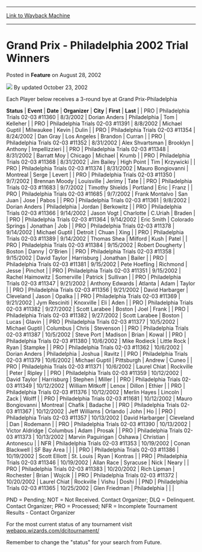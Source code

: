 
---
[Link to Wayback Machine](https://web.archive.org/web/20220816181714/https://magic.wizards.com/en/articles/archive/feature/grand-prix-philadelphia-2002-trial-winners-2002-08-28)

[_metadata_:wayback_url]:- "https://magic.wizards.com/en/articles/archive/feature/grand-prix-philadelphia-2002-trial-winners-2002-08-28"
[_metadata_:wayback_raw_url]:- "https://web.archive.org/web/20220816181714id_/https://magic.wizards.com/en/articles/archive/feature/grand-prix-philadelphia-2002-trial-winners-2002-08-28"
[_metadata_:wayback_capture_timestamp]:- "2022-08-16 18:17:14+00:00"
[_metadata_:description]:- "Each Player below receives a 3-round bye at Grand Prix-PhiladelphiaStatusEventDateOrganizerCityFirstLast PROPhiladelphia Trials 02-03 #113608/3/2002Dorian AndersPhiladelphiaTomKelleher PROPhiladelphia Trials 02-03 #113918/8/2002Michael GuptilMilwaukeeKevinDulin PROPhiladelphia Trials 02-03 #113548/24/2002Dan GrayLos AngelesBrandonCurran PROPhiladelphia Trials 02-03"
[_metadata_:generator]:- "Drupal 7 (http://drupal.org)"
---


Grand Prix - Philadelphia 2002 Trial Winners
============================================



 Posted in **Feature**
 on August 28, 2002 






![](https://media.magic.wizards.com/styles/auth_small/public/generic-avatar-150_424.png)
By updated October 23, 2002











Each Player below receives a 3-round bye at Grand Prix-Philadelphia



 **Status** | **Event** | **Date** | **Organizer** | **City** | **First** | **Last** |
| PRO | Philadelphia Trials 02-03 #11360 | 8/3/2002 | Dorian Anders | Philadelphia | Tom | Kelleher |
| PRO | Philadelphia Trials 02-03 #11391 | 8/8/2002 | Michael Guptil | Milwaukee | Kevin | Dulin |
| PRO | Philadelphia Trials 02-03 #11354 | 8/24/2002 | Dan Gray | Los Angeles | Brandon | Curran |
| PRO | Philadelphia Trials 02-03 #11352 | 8/31/2002 | Alex Shvartsman | Brooklyn | Anthony | Impellizzieri  |
| PRO | Philadelphia Trials 02-03 #11348 | 8/31/2002 | Barratt Moy | Chicago | Michael | Krumb |
| PRO | Philadelphia Trials 02-03 #11368 | 8/31/2002 | Jim Bailey | High Point | Tim | Krzywicki |
| PRO | Philadelphia Trials 02-03 #11374 | 8/31/2002 | Mauro Bongiovanni | Montreal | Serge | Levert |
| PRO | Philadelphia Trials 02-03 #11350 | 9/7/2002 | Brennan Moody | Louisville | Jerimy | Tate |
| PRO | Philadelphia Trials 02-03 #11683 | 9/7/2002 | Timothy Shields | Portland | Eric | Franz |
| PRO | Philadelphia Trials 02-03 #11685 | 9/7/2002 | Frank Montalvo | San Juan | Jose | Pabos |
| PRO | Philadelphia Trials 02-03 #11361 | 9/8/2002 | Dorian Anders | Philadelphia | Jordan | Berkowitz |
| PRO | Philadelphia Trials 02-03 #11366 | 9/14/2002 | Jason Vogt | Charlotte | C.Uriah | Braden |
| PRO | Philadelphia Trials 02-03 #11364 | 9/14/2002 | Eric Smith | Colorado Springs | Jonathan | Job |
| PRO | Philadelphia Trials 02-03 #11378 | 9/14/2002 | Michael Guptil | Detroit | Chuan | Xing |
| PRO | Philadelphia Trials 02-03 #11389 | 9/14/2002 | Thomas Shea | Milford | Kush | Patel |
| PRO | Philadelphia Trials 02-03 #11384 | 9/15/2002 | Robert Dougherty | Boston | Danny | O'Brien |
| PRO | Philadelphia Trials 02-03 #11358 | 9/15/2002 | David Taylor | Harrisburg | Jonathan | Bailer |
| PRO | Philadelphia Trials 02-03 #11381 | 9/15/2002 | Pete Hoefling | Richmond | Jesse | Pinchot |
| PRO | Philadelphia Trials 02-03 #11351 | 9/15/2002 | Rachel Haimowitz | Somerville | Patrick | Sullivan |
| PRO | Philadelphia Trials 02-03 #11347 | 9/21/2002 | Anthony Edwards | Atlanta | Adam | Taylor |
| PRO | Philadelphia Trials 02-03 #11356 | 9/21/2002 | David Harbarger | Cleveland | Jason | Opalka |
| PRO | Philadelphia Trials 02-03 #11369 | 9/21/2002 | Jym Resciniti | Knoxville | Eli | Aden |
| PRO | Philadelphia Trials 02-03 #11382 | 9/27/2002 | Scott Larabee | Boston | Joel | Frank |
| PRO | Philadelphia Trials 02-03 #11382 | 9/27/2002 | Scott Larabee | Boston | Lucas | Glavin |
| PRO | Philadelphia Trials 02-03 #11377 | 10/5/2002 | Michael Guptil | Columbus | Chris | Stevenson |
| PRO | Philadelphia Trials 02-03 #11387 | 10/5/2002 | Steve Port | Madison | Brian | Kowal |
| PRO | Philadelphia Trials 02-03 #11380 | 10/6/2002 | Mike Rodieck | Little Rock | Ryan | Stampke |
| PRO | Philadelphia Trials 02-03 #11362 | 10/6/2002 | Dorian Anders | Philadelphia | Joshua | Ravitz |
| PRO | Philadelphia Trials 02-03 #11379 | 10/6/2002 | Michael Guptil | Pittsburgh | Andrew  | Cuneo |
| PRO | Philadelphia Trials 02-03 #11371 | 10/6/2002 | Laurel Chiat | Rockville | Peter | Ripley |
| PRO | Philadelphia Trials 02-03 #11359 | 10/12/2002 | David Taylor | Harrisburg | Stephen | Miller |
| PRO | Philadelphia Trials 02-03 #11349 | 10/12/2002 | William Mitkoff | Lenox | Dillon | Ethier |
| PRO | Philadelphia Trials 02-03 #11376 | 10/12/2002 | Merlin Hayes | Lincoln | Zack | Wolff |
| PRO | Philadelphia Trials 02-03 #11681 | 10/12/2002 | Mauro Bongiovanni | Montreal | Chafik | Badache |
| PRO | Philadelphia Trials 02-03 #11367 | 10/12/2002 | Jeff Williams | Orlando | John | Ho |
| PRO | Philadelphia Trials 02-03 #11357 | 10/13/2002 | David Harbarger | Cleveland | Dan | Rodemann |
| PRO | Philadelphia Trials 02-03 #11390 | 10/13/2002 | Victor Aldridge | Columbus | Adam | Prosak |
| PRO | Philadelphia Trials 02-03 #11373 | 10/13/2002 | Marvin Paguirigan | Oshawa | Christian  | Antonescu  |
| NFR | Philadelphia Trials 02-03 #11353 | 10/19/2002 | Conan Blackwell | SF Bay Area |  |  |
| PRO | Philadelphia Trials 02-03 #11386 | 10/19/2002 | Scott Elliott | St. Louis | Ryan | Kontras |
| PRO | Philadelphia Trials 02-03 #11346 | 10/19/2002 | Allan Race | Syracuse | Nick | Neary |
| PRO | Philadelphia Trials 02-03 #11383 | 10/20/2002 | Rich Lipman | Rochester | Brian | Wojcik  |
| PRO | Philadelphia Trials 02-03 #11372 | 10/20/2002 | Laurel Chiat | Rockville | Vishu | Doshi |
| PND | Philadelphia Trials 02-03 #11365 | 10/25/2002 | Glen Friedman | Philadelphia |  |  |

PND = Pending; NOT = Not Received. Contact Organizer; DLQ = Delinquent. Contact Organizer; PRO = Processed; NFR = Incomplete Tournament Results - Contact Organizer

For the most current status of any tournament visit [webapp.wizards.com/dcitournament/](http://webapp.wizards.com/dcitournament/)

Remember to change the "status" for your search from Future.







